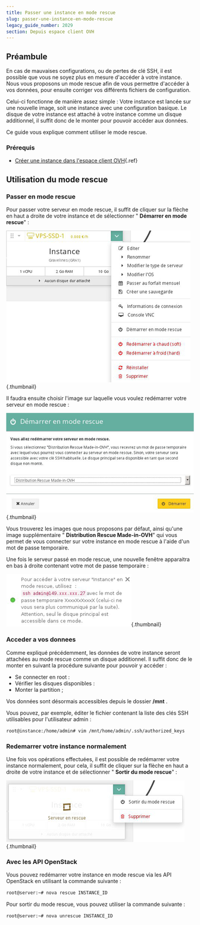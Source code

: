 ```yaml
---
title: Passer une instance en mode rescue
slug: passer-une-instance-en-mode-rescue
legacy_guide_number: 2029
section: Depuis espace client OVH
---
```



## Préambule
En cas de mauvaises configurations, ou de pertes de clé SSH, il est possible que vous ne soyez plus en mesure d'accéder à votre instance. Nous vous proposons un mode rescue afin de vous permettre d'accéder à vos données, pour ensuite corriger vos différents fichiers de configuration.

Celui-ci fonctionne de manière assez simple : Votre instance est lancée sur une nouvelle image, soit une instance avec une configuration basique. Le disque de votre instance est attaché à votre instance comme un disque additionnel, il suffit donc de le monter pour pouvoir accéder aux données.

Ce guide vous explique comment utiliser le mode rescue.


### Prérequis
- [Créer une instance dans l'espace client OVH](../guide.fr-fr.md){.ref}


## Utilisation du mode rescue

### Passer en mode rescue
Pour passer votre serveur en mode rescue, il suffit de cliquer sur la flèche en haut a droite de votre instance et de sélectionner " **Démarrer en mode rescue**" :


![public-cloud](images/3494.png){.thumbnail}

Il faudra ensuite choisir l'image sur laquelle vous voulez redémarrer votre serveur en mode rescue :


![public-cloud](images/3495.png){.thumbnail}

Vous trouverez les images que nous proposons par défaut, ainsi qu'une image supplémentaire " **Distribution Rescue Made-in-OVH**" qui vous permet de vous connecter sur votre instance en mode rescue à l'aide d'un mot de passe temporaire.

Une fois le serveur passé en mode rescue, une nouvelle fenêtre apparaitra en bas à droite contenant votre mot de passe temporaire :


![public-cloud](images/3497.png){.thumbnail}


### Acceder a vos donnees
Comme expliqué précédemment, les données de votre instance seront attachées au mode rescue comme un disque additionnel. Il suffit donc de le monter en suivant la procédure suivante pour pouvoir y accéder :

- Se connecter en root :
- Vérifier les disques disponibles :
- Monter la partition ;

Vos données sont désormais accessibles depuis le dossier  **/mnt** .

Vous pouvez, par exemple, éditer le fichier contenant la liste des clés SSH utilisables pour l'utilisateur admin :


```bash
root@instance:/home/admin# vim /mnt/home/admin/.ssh/authorized_keys
```


### Redemarrer votre instance normalement
Une fois vos opérations effectuées, il est possible de redémarrer votre instance normalement, pour cela, il suffit de cliquer sur la flèche en haut a droite de votre instance et de sélectionner " **Sortir du mode rescue**" :


![public-cloud](images/3496.png){.thumbnail}


### Avec les API OpenStack
Vous pouvez redémarrer votre instance en mode rescue via les API OpenStack en utilisant la commande suivante :


```bash
root@server:~# nova rescue INSTANCE_ID
```

Pour sortir du mode rescue, vous pouvez utiliser la commande suivante :


```bash
root@server:~# nova unrescue INSTANCE_ID
```